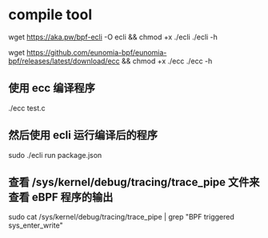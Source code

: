 # compile tool

wget https://aka.pw/bpf-ecli -O ecli && chmod +x ./ecli
./ecli -h

wget https://github.com/eunomia-bpf/eunomia-bpf/releases/latest/download/ecc && chmod +x ./ecc
./ecc -h

## 使用 ecc 编译程序

./ecc test.c

## 然后使用 ecli 运行编译后的程序

sudo ./ecli run package.json

## 查看 /sys/kernel/debug/tracing/trace_pipe 文件来查看 eBPF 程序的输出

sudo cat /sys/kernel/debug/tracing/trace_pipe | grep "BPF triggered sys_enter_write"

